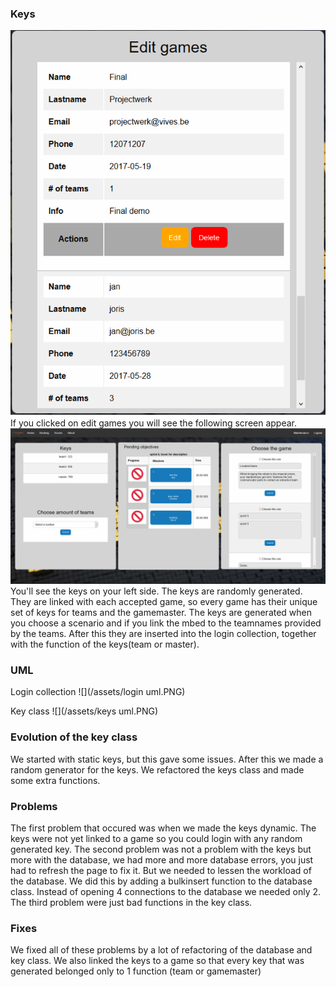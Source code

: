 ### **Keys**
![](/assets/Editgames.png)
If you clicked on edit games you will see the following screen appear.
![](/assets/editpage.png)
You'll see the keys on your left side.
The keys are randomly generated.
They are linked with each accepted game, so every game has their unique set of keys for teams and the gamemaster.
The keys are generated when you choose a scenario and if you link the mbed to the teamnames provided by the teams.
After this they are inserted into the login collection, together with the function of the keys(team or master).


### **UML**
Login collection
![](/assets/login uml.PNG)

Key class
![](/assets/keys uml.PNG)

### **Evolution of the key class**
We started with static keys, but this gave some issues.
After this we made a random generator for the keys.
We refactored the keys class and made some extra functions.
### **Problems**
The first problem that occured was when we made the keys dynamic.
The keys were not yet linked to a game so you could login with any random generated key.
The second problem was not a problem with the keys but more with the database, we had more and more database errors, you just had to refresh the page to fix it.
But we needed to lessen the workload of the database.
We did this by adding a bulkinsert function to the database class.
Instead of opening 4 connections to the database we needed only 2.
The third problem were just bad functions in the key class.
### **Fixes**
We fixed all of these problems by a lot of refactoring of the database and key class.
We also linked the keys to a game so that every key that was generated belonged only to 1 function (team or gamemaster)